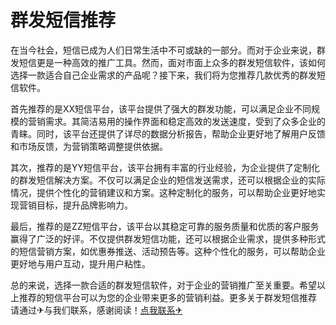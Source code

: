 # 群发短信推荐

在当今社会，短信已成为人们日常生活中不可或缺的一部分。而对于企业来说，群发短信更是一种高效的推广工具。然而，面对市面上众多的群发短信软件，该如何选择一款适合自己企业需求的产品呢？接下来，我们将为您推荐几款优秀的群发短信软件。

首先推荐的是XX短信平台，该平台提供了强大的群发功能，可以满足企业不同规模的营销需求。其简洁易用的操作界面和稳定高效的发送速度，受到了众多企业的青睐。同时，该平台还提供了详尽的数据分析报告，帮助企业更好地了解用户反馈和市场反馈，为营销策略调整提供依据。

其次，推荐的是YY短信平台，该平台拥有丰富的行业经验，为企业提供了定制化的群发短信解决方案。不仅可以满足企业的短信发送需求，还可以根据企业的实际情况，提供个性化的营销建议和方案。这种定制化的服务，可以帮助企业更好地实现营销目标，提升品牌影响力。

最后，推荐的是ZZ短信平台，该平台以其稳定可靠的服务质量和优质的客户服务赢得了广泛的好评。不仅提供群发短信功能，还可以根据企业需求，提供多种形式的短信营销方案，如优惠券推送、活动预告等。这种个性化的服务，可以帮助企业更好地与用户互动，提升用户粘性。

总的来说，选择一款合适的群发短信软件，对于企业的营销推广至关重要。希望以上推荐的短信平台可以为您的企业带来更多的营销利益。更多关于群发短信推荐 请通过✈与我们联系，感谢阅读！[点我联系✈](https://web.G208.com)